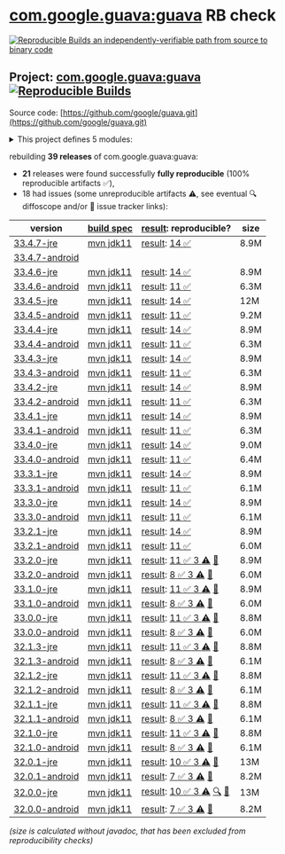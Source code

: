 [com.google.guava:guava](https://central.sonatype.com/artifact/com.google.guava/guava/versions) RB check
=======

[![Reproducible Builds](https://reproducible-builds.org/images/logos/rb.svg) an independently-verifiable path from source to binary code](https://reproducible-builds.org/)

## Project: [com.google.guava:guava](https://central.sonatype.com/artifact/com.google.guava/guava/versions) [![Reproducible Builds](https://img.shields.io/endpoint?url=https://raw.githubusercontent.com/jvm-repo-rebuild/reproducible-central/master/content/com/google/guava/badge.json)](https://github.com/jvm-repo-rebuild/reproducible-central/blob/master/content/com/google/guava/README.md)

Source code: [https://github.com/google/guava.git](https://github.com/google/guava.git)

<details><summary>This project defines 5 modules:</summary>

* [com.google.guava:guava](https://central.sonatype.com/artifact/com.google.guava/guava/overview)
* [com.google.guava:guava-bom](https://central.sonatype.com/artifact/com.google.guava/guava-bom/overview)
* [com.google.guava:guava-gwt](https://central.sonatype.com/artifact/com.google.guava/guava-gwt/overview)
* [com.google.guava:guava-parent](https://central.sonatype.com/artifact/com.google.guava/guava-parent/overview)
* [com.google.guava:guava-testlib](https://central.sonatype.com/artifact/com.google.guava/guava-testlib/overview)
</details>

rebuilding **39 releases** of com.google.guava:guava:
- **21** releases were found successfully **fully reproducible** (100% reproducible artifacts :white_check_mark:),
- 18 had issues (some unreproducible artifacts :warning:, see eventual :mag: diffoscope and/or :memo: issue tracker links):

| version | [build spec](/BUILDSPEC.md) | [result](https://reproducible-builds.org/docs/jvm/): reproducible? | size |
| -- | --------- | ------ | -- |
| [33.4.7-jre](https://central.sonatype.com/artifact/com.google.guava/guava/33.4.7-jre/pom) | [mvn jdk11](guava-33.4.7-jre.buildspec) | [result](guava-parent-33.4.7-jre.buildinfo): [14 :white_check_mark: ](guava-parent-33.4.7-jre.buildcompare) | 8.9M |
| [33.4.7-android](https://central.sonatype.com/artifact/com.google.guava/guava/33.4.7-android/pom) | | | |
| [33.4.6-jre](https://central.sonatype.com/artifact/com.google.guava/guava/33.4.6-jre/pom) | [mvn jdk11](guava-33.4.6-jre.buildspec) | [result](guava-parent-33.4.6-jre.buildinfo): [14 :white_check_mark: ](guava-parent-33.4.6-jre.buildcompare) | 8.9M |
| [33.4.6-android](https://central.sonatype.com/artifact/com.google.guava/guava/33.4.6-android/pom) | [mvn jdk11](guava-33.4.6-android.buildspec) | [result](guava-parent-33.4.6-android.buildinfo): [11 :white_check_mark: ](guava-parent-33.4.6-android.buildcompare) | 6.3M |
| [33.4.5-jre](https://central.sonatype.com/artifact/com.google.guava/guava/33.4.5-jre/pom) | [mvn jdk11](guava-33.4.5-jre.buildspec) | [result](guava-parent-33.4.5-jre.buildinfo): [14 :white_check_mark: ](guava-parent-33.4.5-jre.buildcompare) | 12M |
| [33.4.5-android](https://central.sonatype.com/artifact/com.google.guava/guava/33.4.5-android/pom) | [mvn jdk11](guava-33.4.5-android.buildspec) | [result](guava-parent-33.4.5-android.buildinfo): [11 :white_check_mark: ](guava-parent-33.4.5-android.buildcompare) | 9.2M |
| [33.4.4-jre](https://central.sonatype.com/artifact/com.google.guava/guava/33.4.4-jre/pom) | [mvn jdk11](guava-33.4.4-jre.buildspec) | [result](guava-parent-33.4.4-jre.buildinfo): [14 :white_check_mark: ](guava-parent-33.4.4-jre.buildcompare) | 8.9M |
| [33.4.4-android](https://central.sonatype.com/artifact/com.google.guava/guava/33.4.4-android/pom) | [mvn jdk11](guava-33.4.4-android.buildspec) | [result](guava-parent-33.4.4-android.buildinfo): [11 :white_check_mark: ](guava-parent-33.4.4-android.buildcompare) | 6.3M |
| [33.4.3-jre](https://central.sonatype.com/artifact/com.google.guava/guava/33.4.3-jre/pom) | [mvn jdk11](guava-33.4.3-jre.buildspec) | [result](guava-parent-33.4.3-jre.buildinfo): [14 :white_check_mark: ](guava-parent-33.4.3-jre.buildcompare) | 8.9M |
| [33.4.3-android](https://central.sonatype.com/artifact/com.google.guava/guava/33.4.3-android/pom) | [mvn jdk11](guava-33.4.3-android.buildspec) | [result](guava-parent-33.4.3-android.buildinfo): [11 :white_check_mark: ](guava-parent-33.4.3-android.buildcompare) | 6.3M |
| [33.4.2-jre](https://central.sonatype.com/artifact/com.google.guava/guava/33.4.2-jre/pom) | [mvn jdk11](guava-33.4.2-jre.buildspec) | [result](guava-parent-33.4.2-jre.buildinfo): [14 :white_check_mark: ](guava-parent-33.4.2-jre.buildcompare) | 8.9M |
| [33.4.2-android](https://central.sonatype.com/artifact/com.google.guava/guava/33.4.2-android/pom) | [mvn jdk11](guava-33.4.2-android.buildspec) | [result](guava-parent-33.4.2-android.buildinfo): [11 :white_check_mark: ](guava-parent-33.4.2-android.buildcompare) | 6.3M |
| [33.4.1-jre](https://central.sonatype.com/artifact/com.google.guava/guava/33.4.1-jre/pom) | [mvn jdk11](guava-33.4.1-jre.buildspec) | [result](guava-parent-33.4.1-jre.buildinfo): [14 :white_check_mark: ](guava-parent-33.4.1-jre.buildcompare) | 8.9M |
| [33.4.1-android](https://central.sonatype.com/artifact/com.google.guava/guava/33.4.1-android/pom) | [mvn jdk11](guava-33.4.1-android.buildspec) | [result](guava-parent-33.4.1-android.buildinfo): [11 :white_check_mark: ](guava-parent-33.4.1-android.buildcompare) | 6.3M |
| [33.4.0-jre](https://central.sonatype.com/artifact/com.google.guava/guava/33.4.0-jre/pom) | [mvn jdk11](guava-33.4.0-jre.buildspec) | [result](guava-parent-33.4.0-jre.buildinfo): [14 :white_check_mark: ](guava-parent-33.4.0-jre.buildcompare) | 9.0M |
| [33.4.0-android](https://central.sonatype.com/artifact/com.google.guava/guava/33.4.0-android/pom) | [mvn jdk11](guava-33.4.0-android.buildspec) | [result](guava-parent-33.4.0-android.buildinfo): [11 :white_check_mark: ](guava-parent-33.4.0-android.buildcompare) | 6.4M |
| [33.3.1-jre](https://central.sonatype.com/artifact/com.google.guava/guava/33.3.1-jre/pom) | [mvn jdk11](guava-33.3.1-jre.buildspec) | [result](guava-parent-33.3.1-jre.buildinfo): [14 :white_check_mark: ](guava-parent-33.3.1-jre.buildcompare) | 8.9M |
| [33.3.1-android](https://central.sonatype.com/artifact/com.google.guava/guava/33.3.1-android/pom) | [mvn jdk11](guava-33.3.1-android.buildspec) | [result](guava-parent-33.3.1-android.buildinfo): [11 :white_check_mark: ](guava-parent-33.3.1-android.buildcompare) | 6.1M |
| [33.3.0-jre](https://central.sonatype.com/artifact/com.google.guava/guava/33.3.0-jre/pom) | [mvn jdk11](guava-33.3.0-jre.buildspec) | [result](guava-parent-33.3.0-jre.buildinfo): [14 :white_check_mark: ](guava-parent-33.3.0-jre.buildcompare) | 8.9M |
| [33.3.0-android](https://central.sonatype.com/artifact/com.google.guava/guava/33.3.0-android/pom) | [mvn jdk11](guava-33.3.0-android.buildspec) | [result](guava-parent-33.3.0-android.buildinfo): [11 :white_check_mark: ](guava-parent-33.3.0-android.buildcompare) | 6.1M |
| [33.2.1-jre](https://central.sonatype.com/artifact/com.google.guava/guava/33.2.1-jre/pom) | [mvn jdk11](guava-33.2.1-jre.buildspec) | [result](guava-parent-33.2.1-jre.buildinfo): [14 :white_check_mark: ](guava-parent-33.2.1-jre.buildcompare) | 8.9M |
| [33.2.1-android](https://central.sonatype.com/artifact/com.google.guava/guava/33.2.1-android/pom) | [mvn jdk11](guava-33.2.1-android.buildspec) | [result](guava-parent-33.2.1-android.buildinfo): [11 :white_check_mark: ](guava-parent-33.2.1-android.buildcompare) | 6.0M |
| [33.2.0-jre](https://central.sonatype.com/artifact/com.google.guava/guava/33.2.0-jre/pom) | [mvn jdk11](guava-33.2.0-jre.buildspec) | [result](guava-parent-33.2.0-jre.buildinfo): [11 :white_check_mark:  3 :warning:](guava-parent-33.2.0-jre.buildcompare) [:memo:](https://github.com/google/guava/issues/6321#issuecomment-2659533100) | 8.9M |
| [33.2.0-android](https://central.sonatype.com/artifact/com.google.guava/guava/33.2.0-android/pom) | [mvn jdk11](guava-33.2.0-android.buildspec) | [result](guava-parent-33.2.0-android.buildinfo): [8 :white_check_mark:  3 :warning:](guava-parent-33.2.0-android.buildcompare) [:memo:](https://github.com/google/guava/issues/6321#issuecomment-2659533100) | 6.0M |
| [33.1.0-jre](https://central.sonatype.com/artifact/com.google.guava/guava/33.1.0-jre/pom) | [mvn jdk11](guava-33.1.0-jre.buildspec) | [result](guava-parent-33.1.0-jre.buildinfo): [11 :white_check_mark:  3 :warning:](guava-parent-33.1.0-jre.buildcompare) [:memo:](https://github.com/google/guava/issues/6321#issuecomment-2659533100) | 8.9M |
| [33.1.0-android](https://central.sonatype.com/artifact/com.google.guava/guava/33.1.0-android/pom) | [mvn jdk11](guava-33.1.0-android.buildspec) | [result](guava-parent-33.1.0-android.buildinfo): [8 :white_check_mark:  3 :warning:](guava-parent-33.1.0-android.buildcompare) [:memo:](https://github.com/google/guava/issues/6321#issuecomment-2659533100) | 6.0M |
| [33.0.0-jre](https://central.sonatype.com/artifact/com.google.guava/guava/33.0.0-jre/pom) | [mvn jdk11](guava-33.0.0-jre.buildspec) | [result](guava-parent-33.0.0-jre.buildinfo): [11 :white_check_mark:  3 :warning:](guava-parent-33.0.0-jre.buildcompare) [:memo:](https://github.com/google/guava/issues/6321#issuecomment-2659533100) | 8.8M |
| [33.0.0-android](https://central.sonatype.com/artifact/com.google.guava/guava/33.0.0-android/pom) | [mvn jdk11](guava-33.0.0-android.buildspec) | [result](guava-parent-33.0.0-android.buildinfo): [8 :white_check_mark:  3 :warning:](guava-parent-33.0.0-android.buildcompare) [:memo:](https://github.com/google/guava/issues/6321#issuecomment-2659533100) | 6.0M |
| [32.1.3-jre](https://central.sonatype.com/artifact/com.google.guava/guava/32.1.3-jre/pom) | [mvn jdk11](guava-32.1.3-jre.buildspec) | [result](guava-parent-32.1.3-jre.buildinfo): [11 :white_check_mark:  3 :warning:](guava-parent-32.1.3-jre.buildcompare) [:memo:](https://github.com/google/guava/issues/6321#issuecomment-2659533100) | 8.8M |
| [32.1.3-android](https://central.sonatype.com/artifact/com.google.guava/guava/32.1.3-android/pom) | [mvn jdk11](guava-32.1.3-android.buildspec) | [result](guava-parent-32.1.3-android.buildinfo): [8 :white_check_mark:  3 :warning:](guava-parent-32.1.3-android.buildcompare) [:memo:](https://github.com/google/guava/issues/6321#issuecomment-2659533100) | 6.1M |
| [32.1.2-jre](https://central.sonatype.com/artifact/com.google.guava/guava/32.1.2-jre/pom) | [mvn jdk11](guava-32.1.2-jre.buildspec) | [result](guava-parent-32.1.2-jre.buildinfo): [11 :white_check_mark:  3 :warning:](guava-parent-32.1.2-jre.buildcompare) [:memo:](https://github.com/google/guava/issues/6321#issuecomment-2659533100) | 8.8M |
| [32.1.2-android](https://central.sonatype.com/artifact/com.google.guava/guava/32.1.2-android/pom) | [mvn jdk11](guava-32.1.2-android.buildspec) | [result](guava-parent-32.1.2-android.buildinfo): [8 :white_check_mark:  3 :warning:](guava-parent-32.1.2-android.buildcompare) [:memo:](https://github.com/google/guava/issues/6321#issuecomment-2659533100) | 6.1M |
| [32.1.1-jre](https://central.sonatype.com/artifact/com.google.guava/guava/32.1.1-jre/pom) | [mvn jdk11](guava-32.1.1-jre.buildspec) | [result](guava-parent-32.1.1-jre.buildinfo): [11 :white_check_mark:  3 :warning:](guava-parent-32.1.1-jre.buildcompare) [:memo:](https://github.com/google/guava/issues/6321#issuecomment-2659533100) | 8.8M |
| [32.1.1-android](https://central.sonatype.com/artifact/com.google.guava/guava/32.1.1-android/pom) | [mvn jdk11](guava-32.1.1-android.buildspec) | [result](guava-parent-32.1.1-android.buildinfo): [8 :white_check_mark:  3 :warning:](guava-parent-32.1.1-android.buildcompare) [:memo:](https://github.com/google/guava/issues/6321#issuecomment-2659533100) | 6.1M |
| [32.1.0-jre](https://central.sonatype.com/artifact/com.google.guava/guava/32.1.0-jre/pom) | [mvn jdk11](guava-32.1.0-jre.buildspec) | [result](guava-parent-32.1.0-jre.buildinfo): [11 :white_check_mark:  3 :warning:](guava-parent-32.1.0-jre.buildcompare) [:memo:](https://github.com/google/guava/issues/6321#issuecomment-2659533100) | 8.8M |
| [32.1.0-android](https://central.sonatype.com/artifact/com.google.guava/guava/32.1.0-android/pom) | [mvn jdk11](guava-32.1.0-android.buildspec) | [result](guava-parent-32.1.0-android.buildinfo): [8 :white_check_mark:  3 :warning:](guava-parent-32.1.0-android.buildcompare) [:memo:](https://github.com/google/guava/issues/6321#issuecomment-2659533100) | 6.1M |
| [32.0.1-jre](https://central.sonatype.com/artifact/com.google.guava/guava/32.0.1-jre/pom) | [mvn jdk11](guava-32.0.1-jre.buildspec) | [result](guava-parent-32.0.1-jre.buildinfo): [10 :white_check_mark:  3 :warning:](guava-parent-32.0.1-jre.buildcompare) [:memo:](https://github.com/google/guava/issues/6321#issuecomment-2659533100) | 13M |
| [32.0.1-android](https://central.sonatype.com/artifact/com.google.guava/guava/32.0.1-android/pom) | [mvn jdk11](guava-32.0.1-android.buildspec) | [result](guava-parent-32.0.1-android.buildinfo): [7 :white_check_mark:  3 :warning:](guava-parent-32.0.1-android.buildcompare) [:memo:](https://github.com/google/guava/issues/6321#issuecomment-2659533100) | 8.2M |
| [32.0.0-jre](https://central.sonatype.com/artifact/com.google.guava/guava/32.0.0-jre/pom) | [mvn jdk11](guava-32.0.0-jre.buildspec) | [result](guava-parent-32.0.0-jre.buildinfo): [10 :white_check_mark:  3 :warning:](guava-parent-32.0.0-jre.buildcompare) [:mag:](guava-parent-32.0.0-jre.diffoscope) [:memo:](https://github.com/google/guava/issues/6321#issuecomment-2659533100) | 13M |
| [32.0.0-android](https://central.sonatype.com/artifact/com.google.guava/guava/32.0.0-android/pom) | [mvn jdk11](guava-32.0.0-android.buildspec) | [result](guava-parent-32.0.0-android.buildinfo): [7 :white_check_mark:  3 :warning:](guava-parent-32.0.0-android.buildcompare) [:memo:](https://github.com/google/guava/issues/6321#issuecomment-2659533100) | 8.2M |

<i>(size is calculated without javadoc, that has been excluded from reproducibility checks)</i>
